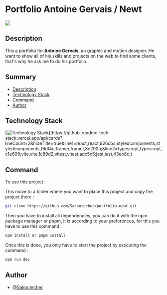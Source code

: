 # Portfolio Antoine Gervais / Newt

<img src='preview.png'>

## Description

This a portfolio for **Antoine Gervais**, an graphic and motion designer. He want to show all of his skills and projects on the web to find some clients, that's why he ask me to do his portfolio.

## Summary

- [Description](#description)
- [Technology Stack](#technology-stack)
- [Command](#command)
- [Author](#author)

## Technology Stack

[![Technology Stack](https://github-readme-tech-stack.vercel.app/api/cards?lineCount=2&hideTitle=true&line1=react,react,926cbc;styledcomponents,styledcomponents,f6df4c;framer,framer,8e290a;&line2=typescript,typescript,c1e609;vite,vite,1c89d2;vitest,vitest,adc5c5;jest,jest,43eb8c;)](https://github-readme-tech-stack.vercel.app/api/cards?lineCount=2&hideTitle=true&line1=react,react,926cbc;styledcomponents,styledcomponents,f6df4c;framer,framer,8e290a;&line2=typescript,typescript,c1e609;vite,vite,1c89d2;vitest,vitest,adc5c5;jest,jest,43eb8c;)

## Command

To use this project :

This move to a folder where you want to place this project and copy the project there :

```bash
git clone https://github.com/Sakoutecher/portfolio-newt.git
```

Then you have to install all dependencies, you can do it with the npm package manager or pnpm, it is according to your preferences, for this you have to use this command :

```bash
npm install or pnpm install
```

Once this is done, you only have to start the project by executing the command :

```bash
npm run dev
```

## Author

- [@Sakoutecher](https://github.com/Sakoutecher)
